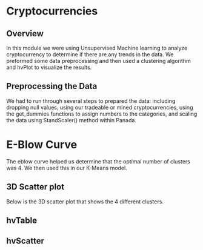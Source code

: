 # Cryptocurrencies

## Overview

In this module we were using Unsupervised Machine learning to analyze cryptocurrency to determine if there are any trends in the data. We preformed some data preprocessing and then used a clustering algorithm and hvPlot to visualize the results.

## Preprocessing the Data

We had to run through several steps to prepared the data: including dropping null values, using our tradeable or mined cryptocurrencies, using the get_dummies functions to assign numbers to the categories, and scaling the data using StandScaler() method within Panada.

# E-Blow Curve

The eblow curve helped us determine that the optimal number of clusters was 4. We then used this in our K-Means model.

## 3D Scatter plot

Below is the 3D scatter plot that shows the 4 different clusters.

## hvTable

## hvScatter

